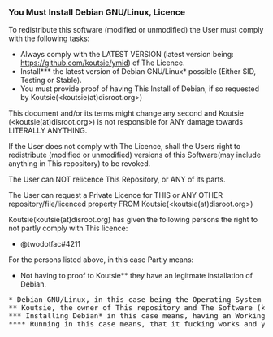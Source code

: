 ### You Must Install Debian GNU/Linux, Licence
To redistribute this software (modified or unmodified) the User must comply with the following tasks:
- Always comply with the LATEST VERSION (latest version being: https://github.com/koutsie/ymid) of The Licence.
- Install*** the latest version of Debian GNU/Linux* possible (Either SID, Testing or Stable).
- You must provide proof of having This Install of Debian, if so requested by Koutsie(<koutsie(at)disroot.org>)

This document and/or its terms might change any second and Koutsie (<koutsie(at)disroot.org>) is not responsible for ANY damage towards LITERALLY ANYTHING.</br>

If the User does not comply with The Licence, shall the Users right to redistribute (modified or unmodified) versions of this Software(may include anything in This repository) to be revoked.</br>

The User can NOT relicence This Repository, or ANY of its parts.</br>

The User can request a Private Licence for THIS or ANY OTHER repository/file/licenced property FROM Koutsie(<koutsie(at)disroot.org>)</br>

Koutsie(koutsie(at)disroot.org) has given the following persons the right to not partly comply with This licence:
- @twodotfac#4211 

For the persons listed above, in this case Partly means:
- Not having to proof to Koutsie** they have an legitmate installation of Debian.

<pre>
* Debian GNU/Linux, in this case being the Operating System (hosted in https://www.debian.org/)
** Koutsie, the owner of This repository and The Software (koutsie(at)disroot.org)
*** Installing Debian* in this case means, having an Working Operating System (Debian*) Running****
**** Running in this case means, that it fucking works and you can use it like Debian* is supposed to be.
</pre>
